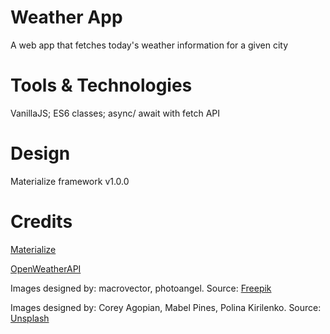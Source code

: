 # Weather App
A web app that fetches today's weather information for a given city

# Tools & Technologies
VanillaJS; ES6 classes; async/ await with fetch API

# Design
Materialize framework v1.0.0

# Credits
[Materialize](https://materializecss.com/)

[OpenWeatherAPI](https://openweathermap.org/api)

Images designed by: macrovector, photoangel. Source: [Freepik](https://www.freepik.com/)

Images designed by: Corey Agopian, Mabel Pines, Polina Kirilenko. Source: [Unsplash](https://unsplash.com/)

